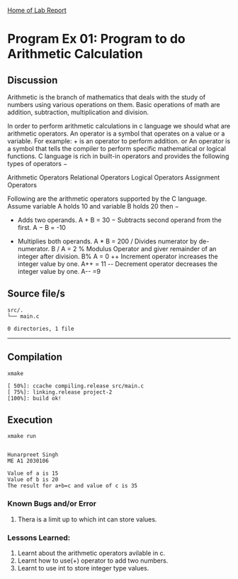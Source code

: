 [Home of Lab Report](../lab.html)

# Program Ex 01: Program to do Arithmetic Calculation

## Discussion

Arithmetic is the branch of mathematics that deals with the study of numbers 
using various operations on them. 
Basic operations of math are addition, subtraction, multiplication and division.

In order to perform arithmetic calculations in c language we should what are arithmetic operators.
An operator is a symbol that operates on a value or a variable. For example: + is an operator to perform addition.
or
An operator is a symbol that tells the compiler to perform specific mathematical or logical functions. 
C language is rich in built-in operators and provides the following types of operators −

Arithmetic Operators
Relational Operators
Logical Operators
Assignment Operators

Following are the arithmetic operators supported by the C language.
Assume variable A holds 10 and variable B holds 20 then −
+	Adds two operands.	                                                        A + B = 30
−	Subtracts second operand from the first.	                                A − B = -10
*	Multiplies both operands.	                                                A * B = 200
/	Divides numerator by de-numerator.	                                        B / A = 2
%	Modulus Operator and giver  remainder of  an integer after  division.           B% A = 0
++	Increment operator increases the integer value by one.                          A++ = 11
--	Decrement operator decreases the integer value by one.                          A-- =9


## Source file/s

```
src/.
└── main.c

0 directories, 1 file
```

---

## Compilation

```
xmake

[ 50%]: ccache compiling.release src/main.c
[ 75%]: linking.release project-2
[100%]: build ok!

```

## Execution
```
xmake run


Hunarpreet Singh
ME A1 2030106

Value of a is 15
Value of b is 20
The result for a+b=c and value of c is 35

```

### Known Bugs and/or Error
1. Thera  is a limit up to which int can store values.

### Lessons Learned:
1. Learnt about the arithmetic operators avilable in c.
2. Learnt how to use(+) operator to add two numbers.
3. Learnt to use int to store integer type values.
